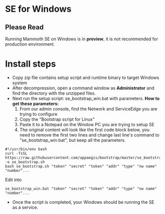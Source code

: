 # SE for Windows

**Please Read**
---
Running Mammoth SE on Windows is in **preview**, it is not recommended for production environment.

# 

# Install steps

- Copy zip file contains setup script and runtime binary to target Windows system
- After decompression, open a command window as **Administrator** and find the directory with the unzipped files.
- Next run the setup script: se_bootstrap_win.bat with parameters. **How to get these parameters:**
  1. From our admin console, find the Network and ServiceEdge you are trying to configure
  2. Copy the "Bootstrap script for Linux"
  3. Paste it to a Notepad on the Window PC you are trying to setup SE
  4. The original content will look like the first code block below, you need to remove the first two lines and change last line's command to "se_bootstrap_win.bat", but keep all the parameters.
```
#!/usr/bin/env bash
curl -fsSL https://raw.githubusercontent.com/appaegis/bootstrap/master/se_bootstrap.sh -o se_bootstrap.sh
bash se_bootstrap.sh "token" "secret" "token" "addr" "type" "nw name" "number"...
```
Edit into
```
se_bootstrap_win.bat "token" "secret" "token" "addr" "type" "nw name" "number"...
```

- Once the script is completed, your Windows should be running the SE as a service.


